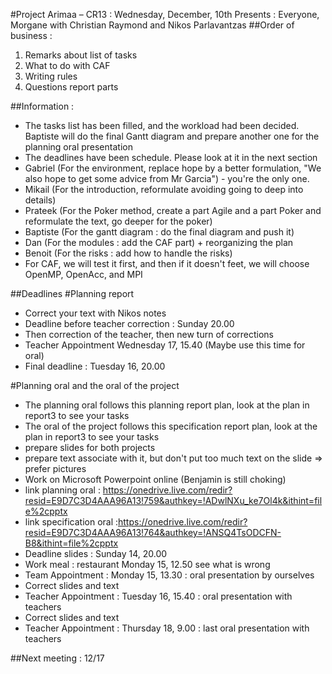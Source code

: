#Project Arimaa – CR13 : Wednesday, December, 10th
Presents : Everyone, Morgane with Christian Raymond and Nikos Parlavantzas
##Order of business :
1. Remarks about list of tasks
2. What to do with CAF
3. Writing rules
4. Questions report parts

##Information :
- The tasks list has been filled, and the workload had been decided. Baptiste will do the final Gantt diagram and prepare another one for the planning oral presentation
- The deadlines have been schedule. Please look at it in the next section
- Gabriel (For the environment, replace hope by a better formulation, "We also hope to get some advice from Mr Garcia") - you're the only one. 
- Mikail (For the introduction, reformulate avoiding going to deep into details) 
- Prateek (For the Poker method, create a part Agile and a part Poker and reformulate the text, go deeper for the poker) 
- Baptiste (For the gantt diagram : do the final diagram and push it) 
- Dan (For the modules : add the CAF part) + reorganizing the plan
- Benoit (For the risks : add how to handle the risks) 
- For CAF, we will test it first, and then if it doesn't feet, we will choose OpenMP, OpenAcc, and MPI

##Deadlines
#Planning report
- Correct your text with Nikos notes
- Deadline before teacher correction : Sunday 20.00
- Then correction of the teacher, then new turn of corrections
- Teacher Appointment Wednesday 17, 15.40 (Maybe use this time for oral)
- Final deadline : Tuesday 16, 20.00

#Planning oral and the oral of the project
- The planning oral follows this planning report plan, look at the plan in report3 to see your tasks
- The oral of the project follows this specification report plan, look at the plan in report3 to see your tasks
- prepare slides for both projects
- prepare text associate with it, but don't put too much text on the slide => prefer pictures
- Work on Microsoft Powerpoint online (Benjamin is still choking)
- link planning oral : https://onedrive.live.com/redir?resid=E9D7C3D4AAA96A13!759&authkey=!ADwlNXu_ke7Ol4k&ithint=file%2cpptx 
- link specification oral :https://onedrive.live.com/redir?resid=E9D7C3D4AAA96A13!764&authkey=!ANSQ4TsODCFN-B8&ithint=file%2cpptx 
- Deadline slides : Sunday 14, 20.00
- Work meal : restaurant Monday 15, 12.50 see what is wrong 
- Team Appointment : Monday 15, 13.30 : oral presentation by ourselves
- Correct slides and text
- Teacher Appointment : Tuesday 16, 15.40 : oral presentation with teachers
- Correct slides and text
- Teacher Appointment : Thursday 18, 9.00 : last oral presentation with teachers 

##Next meeting : 12/17
